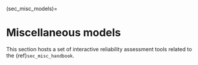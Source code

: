 (sec_misc_models)=
# Miscellaneous models

This section hosts a set of interactive reliability assessment tools related to the {ref}`sec_misc_handbook`.

```{tableofcontents}
```